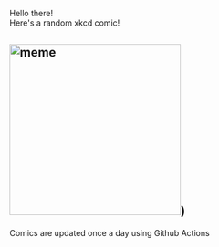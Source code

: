 Hello there! <br>Here's a random xkcd comic!<br>
## <img src="https://imgs.xkcd.com/comics/bad_opinions.png" alt="meme" width="300"/>)<br>
Comics are updated once a day using Github Actions